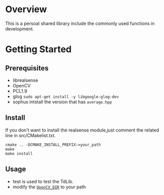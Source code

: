 # Overview
This is a persoal shared library include the commonly used functions in development.
# Getting Started
## Prerequisites
- librealsense
- OpenCV
- PCL1.9
- glog
    `sudo apt-get install -y libgoogle-glog-dev`
- sophus 
    intstall the version that has `average.hpp`


## Install
If you don't want to install the realsense module,just comment the related line in src/CMakelist.txt.
```
cmake .. -DCMAKE_INSTALL_PREFIX:=your_path
make 
make install
```
## Usage
- test is used to test the TdLib.
- modify the [`OpenCV_DIR`](https://github.com/TouchDeeper/TdLib/blob/dev/src/CMakeLists.txt#L8) to your path


